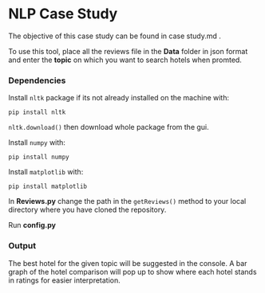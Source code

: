 # NLP Case Study

The objective of this case study can be found in case study.md .

To use this tool, place all the reviews file in the **Data** folder in json format and enter the **topic** on which you want to search hotels when promted.

### Dependencies

Install `nltk` package if its not already installed on the machine with:

`pip install nltk`

`nltk.download()` then download whole package from the gui.

Install `numpy` with:

`pip install numpy`

Install `matplotlib` with:

`pip install matplotlib`

In **Reviews.py** change the path in the `getReviews()` method to your local directory where you have cloned the repository.

Run **config.py** 

### Output

The best hotel for the given topic will be suggested in the console.
A bar graph of the hotel comparison will pop up to show where each hotel stands in ratings for easier interpretation.

